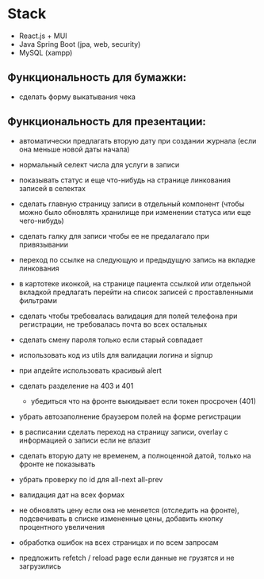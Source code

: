 # Stack
- React.js + MUI
- Java Spring Boot (jpa, web, security)
- MySQL (xampp)

## Функциональность для бумажки:
- сделать форму выкатывания чека

## Функциональность для презентации:
- автоматически предлагать вторую дату при создании журнала (если она меньше новой даты начала)
- нормальный селект числа для услуги в записи
- показывать статус и еще что-нибудь на странице линкования записей в селектах
- сделать главную страницу записи в отдельный компонент (чтобы можно было обновлять хранилище при изменении статуса или еще чего-нибудь)
- сделать галку для записи чтобы ее не предалагало при привязывании

- переход по ссылке на следующую и предыдущую запись на вкладке линкования
- в картотеке иконкой, на странице пациента ссылкой или отдельной вкладкой предлагать перейти на список записей с проставленными фильтрами

- сделать чтобы требовалась валидация для полей телефона при регистрации, не требовалась почта во всех остальных 
- сделать смену пароля только если старый совпадает
- использовать код из utils для валидации логина и signup
- при апдейте использовать красивый alert
- сделать разделение на 403 и 401
    - убедиться что на фронте выкидывает если токен просрочен (401)
- убрать автозаполнение браузером полей на форме регистрации

- в расписании сделать переход на страницу записи, overlay с информацией о записи если не влазит
- сделать вторую дату не временем, а полноценной датой, только на фронте не показывать
- убрать проверку по id для all-next all-prev
- валидация дат на всех формах
- не обновлять цену если она не меняется (отследить на фронте), подсвечивать в списке измененные цены, добавить кнопку процентного увеличения
- обработка ошибок на всех страницах и по всем запросам
- предложить refetch / reload page если данные не грузятся и не загрузились